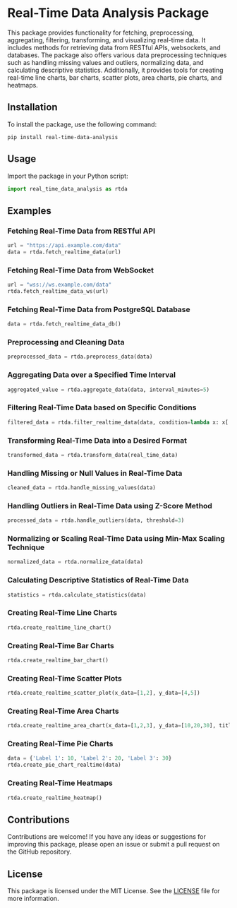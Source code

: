# Real-Time Data Analysis Package

This package provides functionality for fetching, preprocessing, aggregating, filtering, transforming, and visualizing real-time data. It includes methods for retrieving data from RESTful APIs, websockets, and databases. The package also offers various data preprocessing techniques such as handling missing values and outliers, normalizing data, and calculating descriptive statistics. Additionally, it provides tools for creating real-time line charts, bar charts, scatter plots, area charts, pie charts, and heatmaps.

## Installation

To install the package, use the following command:

```
pip install real-time-data-analysis
```

## Usage

Import the package in your Python script:

```python
import real_time_data_analysis as rtda
```

## Examples

### Fetching Real-Time Data from RESTful API

```python
url = "https://api.example.com/data"
data = rtda.fetch_realtime_data(url)
```

### Fetching Real-Time Data from WebSocket

```python
url = "wss://ws.example.com/data"
rtda.fetch_realtime_data_ws(url)
```

### Fetching Real-Time Data from PostgreSQL Database

```python
data = rtda.fetch_realtime_data_db()
```

### Preprocessing and Cleaning Data

```python
preprocessed_data = rtda.preprocess_data(data)
```

### Aggregating Data over a Specified Time Interval

```python
aggregated_value = rtda.aggregate_data(data, interval_minutes=5)
```

### Filtering Real-Time Data based on Specific Conditions

```python
filtered_data = rtda.filter_realtime_data(data, condition=lambda x: x['value'] > 10)
```

### Transforming Real-Time Data into a Desired Format

```python
transformed_data = rtda.transform_data(real_time_data)
```

### Handling Missing or Null Values in Real-Time Data

```python
cleaned_data = rtda.handle_missing_values(data)
```

### Handling Outliers in Real-Time Data using Z-Score Method

```python
processed_data = rtda.handle_outliers(data, threshold=3)
```

### Normalizing or Scaling Real-Time Data using Min-Max Scaling Technique

```python
normalized_data = rtda.normalize_data(data)
```

### Calculating Descriptive Statistics of Real-Time Data

```python
statistics = rtda.calculate_statistics(data)
```

### Creating Real-Time Line Charts

```python
rtda.create_realtime_line_chart()
```

### Creating Real-Time Bar Charts

```python
rtda.create_realtime_bar_chart()
```

### Creating Real-Time Scatter Plots

```python
rtda.create_realtime_scatter_plot(x_data=[1,2], y_data=[4,5])
```

### Creating Real-Time Area Charts

```python
rtda.create_realtime_area_chart(x_data=[1,2,3], y_data=[10,20,30], title="Real-Time Area Chart")
```

### Creating Real-Time Pie Charts

```python
data = {'Label 1': 10, 'Label 2': 20, 'Label 3': 30}
rtda.create_pie_chart_realtime(data)
```

### Creating Real-Time Heatmaps

```python
rtda.create_realtime_heatmap()
```

## Contributions

Contributions are welcome! If you have any ideas or suggestions for improving this package, please open an issue or submit a pull request on the GitHub repository.

## License

This package is licensed under the MIT License. See the [LICENSE](https://github.com/your-username/real-time-data-analysis/blob/main/LICENSE) file for more information.